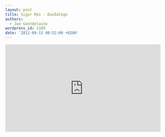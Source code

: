 ```yaml
---
layout: post
title: Sigur Rós - Dauðalogn
authors:
  - Joe Gantdelaine
wordpress_id: 1109
date: '2012-09-13 08:52:00 +0200'
---
```

<iframe src="http://player.vimeo.com/video/48128037?autoplay=1" width="500" height="281" frameborder="0" webkitAllowFullScreen mozallowfullscreen allowFullScreen></iframe>
